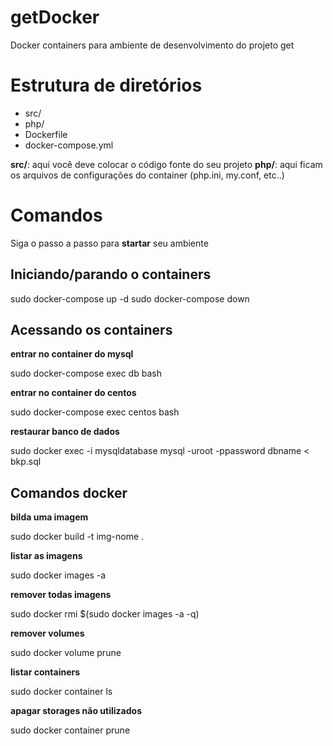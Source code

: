 # getDocker

Docker containers para ambiente de desenvolvimento do projeto get

# Estrutura de diretórios

 - src/
 - php/
 - Dockerfile
 - docker-compose.yml

 **src/**: aqui você deve colocar o código fonte do seu projeto 
 **php/**: aqui ficam os arquivos de configurações do container (php.ini, my.conf, etc..)

# Comandos

Siga o passo a passo para **startar** seu ambiente

## Iniciando/parando o containers
sudo docker-compose up -d
sudo docker-compose down

## Acessando os containers

**entrar no container do mysql**

sudo docker-compose exec db bash

**entrar no container do centos**

sudo docker-compose exec centos bash

**restaurar banco de dados**

sudo docker exec -i mysqldatabase mysql -uroot -ppassword dbname < bkp.sql

## Comandos docker
**bilda uma imagem**

sudo docker build -t img-nome .

**listar as imagens**

sudo docker images -a

**remover todas imagens**

sudo docker rmi $(sudo docker images -a -q)

**remover volumes**

sudo docker volume prune

**listar containers**

sudo docker container ls

**apagar storages não utilizados**

sudo docker container prune
